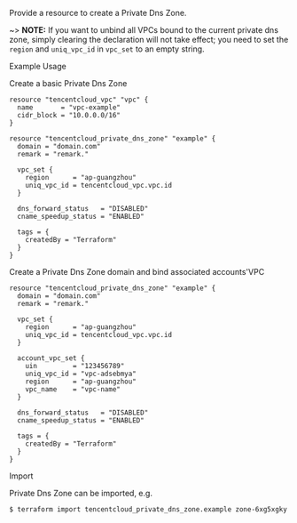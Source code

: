 Provide a resource to create a Private Dns Zone.

~> **NOTE:** If you want to unbind all VPCs bound to the current private dns zone, simply clearing the declaration will not take effect; you need to set the `region` and `uniq_vpc_id` in `vpc_set` to an empty string.

Example Usage

Create a basic Private Dns Zone

```hcl
resource "tencentcloud_vpc" "vpc" {
  name       = "vpc-example"
  cidr_block = "10.0.0.0/16"
}

resource "tencentcloud_private_dns_zone" "example" {
  domain = "domain.com"
  remark = "remark."

  vpc_set {
    region      = "ap-guangzhou"
    uniq_vpc_id = tencentcloud_vpc.vpc.id
  }

  dns_forward_status   = "DISABLED"
  cname_speedup_status = "ENABLED"

  tags = {
    createdBy = "Terraform"
  }
}
```

Create a Private Dns Zone domain and bind associated accounts'VPC

```hcl
resource "tencentcloud_private_dns_zone" "example" {
  domain = "domain.com"
  remark = "remark."

  vpc_set {
    region      = "ap-guangzhou"
    uniq_vpc_id = tencentcloud_vpc.vpc.id
  }

  account_vpc_set {
    uin         = "123456789"
    uniq_vpc_id = "vpc-adsebmya"
    region      = "ap-guangzhou"
    vpc_name    = "vpc-name"
  }

  dns_forward_status   = "DISABLED"
  cname_speedup_status = "ENABLED"

  tags = {
    createdBy = "Terraform"
  }
}
```

Import

Private Dns Zone can be imported, e.g.

```
$ terraform import tencentcloud_private_dns_zone.example zone-6xg5xgky
```

